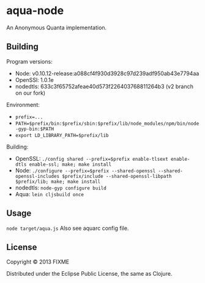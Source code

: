 # aqua-node

An Anonymous Quanta implementation.

## Building

Program versions:
- Node:		v0.10.12-release:a088cf4f930d3928c97d239adf950ab43e7794aa
- OpenSSl:	1.0.1e
- nodedtls:	633c3f65752afeae40d573f226403768811264b3 (v2 branch on our fork)

Environment:
- `prefix=...`
- `PATH=$prefix/bin:$prefix/sbin:$prefix/lib/node_modules/npm/bin/node-gyp-bin:$PATH`
- `export LD_LIBRARY_PATH=$prefix/lib`

Building:
- OpenSSL:	`./config shared --prefix=$prefix enable-tlsext enable-dtls enable-ssl; make; make install`
- Node:		`./configure --prefix=$prefix --shared-openssl --shared-openssl-includes $prefix/include --shared-openssl-libpath $prefix/lib; make; make install`
- nodedtls:	`node-gyp configure build`
- Aqua:		`lein cljsbuild once`

## Usage

`node target/aqua.js`
Also see aquarc config file.

## License

Copyright © 2013 FIXME

Distributed under the Eclipse Public License, the same as Clojure.
